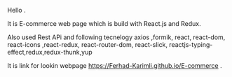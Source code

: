 
Hello .

It is E-commerce web page which is build with React.js and Redux.

Also used Rest APi and following tecnelogy  axios ,formik, react, react-dom, react-icons ,react-redux, react-router-dom, react-slick, reactjs-typing-effect,redux,redux-thunk,yup

It is link  for lookin webpage  https://Ferhad-Karimli.github.io/E-commerce .
